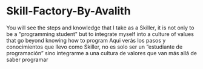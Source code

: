 # Skill-Factory-By-Avalith
You will see the steps and knowledge that I take as a Skiller, it is not only to be a "programming student" but to integrate myself into a culture of values that go beyond knowing how to program
Aqui verás los pasos y conocimientos que llevo como Skiller, no es solo ser un “estudiante de programación” sino integrarme a una cultura de valores que van más allá de saber programar
